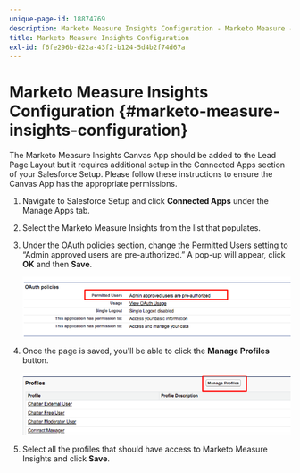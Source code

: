 ```yaml
---
unique-page-id: 18874769
description: Marketo Measure Insights Configuration - Marketo Measure - Product Documentation
title: Marketo Measure Insights Configuration
exl-id: f6fe296b-d22a-43f2-b124-5d4b2f74d67a
---
```

# Marketo Measure Insights Configuration {#marketo-measure-insights-configuration}

The Marketo Measure Insights Canvas App should be added to the Lead Page Layout but it requires additional setup in the Connected Apps section of your Salesforce Setup. Please follow these instructions to ensure the Canvas App has the appropriate permissions.

1. Navigate to Salesforce Setup and click **Connected Apps** under the Manage Apps tab.

1. Select the Marketo Measure Insights from the list that populates.

1. Under the OAuth policies section, change the Permitted Users setting to “Admin approved users are pre-authorized.” A pop-up will appear, click **OK** and then **Save**.

   ![](assets/1-1.png)

1. Once the page is saved, you'll be able to click the **Manage Profiles** button.

   ![](assets/2-1.png)

1. Select all the profiles that should have access to Marketo Measure Insights and click **Save**.
